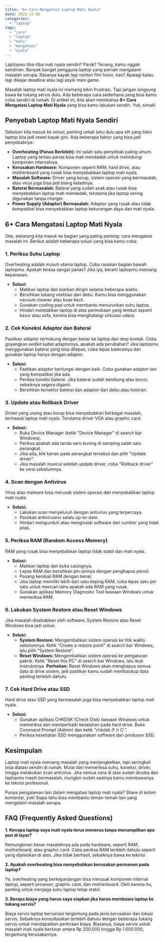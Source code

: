 ```yaml
---
title: "6+ Cara Mengatasi Laptop Mati Nyala"
date: 2025-12-06
categories: 
  - "laptop"
tags: 
  - "cara"
  - "laptop"
  - "mati"
  - "mengatasi"
  - "nyala"
---
```


Laptopmu tiba-tiba mati nyala sendiri? Panik? Tenang, kamu nggak sendirian. Banyak banget pengguna laptop yang pernah mengalami masalah serupa. Rasanya kayak lagi nonton film horor, kan? Apalagi kalau lagi dikejar deadline atau lagi asyik main game.

Masalah laptop mati nyala ini memang bikin frustrasi. Tapi jangan langsung bawa ke tukang servis dulu. Ada beberapa cara sederhana yang bisa kamu coba sendiri di rumah. Di artikel ini, kita akan membahas **6+ Cara Mengatasi Laptop Mati Nyala** yang bisa kamu lakukan sendiri. Yuk, simak!

## Penyebab Laptop Mati Nyala Sendiri

Sebelum kita masuk ke solusi, penting untuk tahu dulu apa sih yang bikin laptop kita jadi rewel kayak gini. Ada beberapa faktor yang bisa jadi penyebabnya:

- **Overheating (Panas Berlebih):** Ini salah satu penyebab paling umum. Laptop yang terlalu panas bisa mati mendadak untuk melindungi komponen internalnya.
- **Kerusakan Hardware:** Komponen seperti RAM, hard drive, atau motherboard yang rusak bisa menyebabkan laptop mati nyala.
- **Masalah Software:** Driver yang korup, sistem operasi yang bermasalah, atau virus juga bisa jadi biang keladinya.
- **Baterai Bermasalah:** Baterai yang sudah soak atau rusak bisa menyebabkan laptop mati mendadak, terutama jika laptop sering digunakan tanpa charger.
- **Power Supply (Adaptor) Bermasalah:** Adaptor yang rusak atau tidak kompatibel bisa menyebabkan laptop kekurangan daya dan mati nyala.

## 6+ Cara Mengatasi Laptop Mati Nyala

Oke, sekarang kita masuk ke bagian yang paling penting: cara mengatasi masalah ini. Berikut adalah beberapa solusi yang bisa kamu coba:

### 1\. Periksa Suhu Laptop

Overheating adalah musuh utama laptop. Coba rasakan bagian bawah laptopmu. Apakah terasa sangat panas? Jika iya, berarti laptopmu memang kepanasan.

- **Solusi:**
    - Matikan laptop dan biarkan dingin selama beberapa waktu.
    - Bersihkan lubang ventilasi dari debu. Kamu bisa menggunakan vacuum cleaner atau kuas kecil.
    - Gunakan cooling pad untuk membantu menurunkan suhu laptop.
    - Hindari meletakkan laptop di atas permukaan yang lembut seperti kasur atau sofa, karena bisa menghalangi sirkulasi udara.

### 2\. Cek Koneksi Adaptor dan Baterai

Pastikan adaptor terhubung dengan benar ke laptop dan stop kontak. Coba goyangkan sedikit kabel adaptornya, apakah ada perubahan? Jika laptopmu menggunakan baterai yang bisa dilepas, coba lepas baterainya dan gunakan laptop hanya dengan adaptor.

- **Solusi:**
    - Pastikan adaptor berfungsi dengan baik. Coba gunakan adaptor lain yang kompatibel jika ada.
    - Periksa kondisi baterai. Jika baterai sudah kembung atau bocor, sebaiknya segera diganti.
    - Bersihkan konektor baterai dan adaptor dari debu atau kotoran.

### 3\. Update atau Rollback Driver

Driver yang usang atau korup bisa menyebabkan berbagai masalah, termasuk laptop mati nyala. Terutama driver VGA atau graphic card.

- **Solusi:**
    - Buka Device Manager (ketik "Device Manager" di search bar Windows).
    - Periksa apakah ada tanda seru kuning di samping salah satu perangkat.
    - Jika ada, klik kanan pada perangkat tersebut dan pilih "Update driver".
    - Jika masalah muncul setelah update driver, coba "Rollback driver" ke versi sebelumnya.

### 4\. Scan dengan Antivirus

Virus atau malware bisa merusak sistem operasi dan menyebabkan laptop mati nyala.

- **Solusi:**
    - Lakukan scan menyeluruh dengan antivirus yang terpercaya.
    - Pastikan antivirusmu selalu up-to-date.
    - Hindari mengunduh atau menginstal software dari sumber yang tidak jelas.

### 5\. Periksa RAM (Random Access Memory)

RAM yang rusak bisa menyebabkan laptop tidak stabil dan mati nyala.

- **Solusi:**
    - Matikan laptop dan buka casingnya.
    - Lepas RAM dan bersihkan pin-pinnya dengan penghapus pensil.
    - Pasang kembali RAM dengan benar.
    - Jika laptop memiliki lebih dari satu keping RAM, coba lepas satu per satu untuk mencari tahu apakah ada RAM yang rusak.
    - Gunakan aplikasi Memory Diagnostic Tool bawaan Windows untuk memeriksa RAM.

### 6\. Lakukan System Restore atau Reset Windows

Jika masalah disebabkan oleh software, System Restore atau Reset Windows bisa jadi solusi.

- **Solusi:**
    - **System Restore:** Mengembalikan sistem operasi ke titik waktu sebelumnya. Ketik "Create a restore point" di search bar Windows, lalu pilih "System Restore".
    - **Reset Windows:** Mengembalikan sistem operasi ke pengaturan pabrik. Ketik "Reset this PC" di search bar Windows, lalu ikuti instruksinya. **Perhatian:** Reset Windows akan menghapus semua data di drive sistem, jadi pastikan kamu sudah membackup data penting terlebih dahulu.

### 7\. Cek Hard Drive atau SSD

Hard drive atau SSD yang bermasalah juga bisa menyebabkan laptop mati nyala.

- **Solusi:**
    - Gunakan aplikasi CHKDSK (Check Disk) bawaan Windows untuk memeriksa dan memperbaiki kesalahan pada hard drive. Buka Command Prompt (Admin) dan ketik "chkdsk /f /r C:".
    - Periksa kesehatan SSD menggunakan software dari produsen SSD.

## Kesimpulan

Laptop mati nyala memang masalah yang menjengkelkan, tapi seringkali bisa diatasi sendiri di rumah. Mulai dari memeriksa suhu, koneksi, driver, hingga melakukan scan antivirus. Jika semua cara di atas sudah dicoba dan laptopmu masih bermasalah, mungkin sudah saatnya kamu membawanya ke teknisi profesional.

Punya pengalaman lain dalam mengatasi laptop mati nyala? Share di kolom komentar, yuk! Siapa tahu bisa membantu teman-teman lain yang mengalami masalah serupa.

## FAQ (Frequently Asked Questions)

**1\. Kenapa laptop saya mati nyala terus menerus tanpa menampilkan apa pun di layar?**

Kemungkinan besar masalahnya ada pada hardware, seperti RAM, motherboard, atau graphic card. Coba periksa RAM terlebih dahulu seperti yang dijelaskan di atas. Jika tidak berhasil, sebaiknya bawa ke teknisi.

**2\. Apakah overheating bisa menyebabkan kerusakan permanen pada laptop?**

Ya, overheating yang berkepanjangan bisa merusak komponen internal laptop, seperti prosesor, graphic card, dan motherboard. Oleh karena itu, penting untuk menjaga suhu laptop tetap stabil.

**3\. Berapa biaya yang harus saya siapkan jika harus membawa laptop ke tukang servis?**

Biaya servis laptop bervariasi tergantung pada jenis kerusakan dan lokasi servis. Sebaiknya konsultasikan terlebih dahulu dengan beberapa tukang servis untuk mendapatkan perkiraan biaya. Biasanya, biaya servis untuk masalah mati nyala berkisar antara Rp 200.000 hingga Rp 1.000.000, tergantung kerusakannya.
